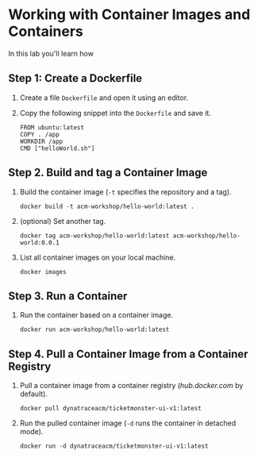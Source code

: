 # Working with Container Images and Containers

In this lab you'll learn how 

## Step 1: Create a Dockerfile

1. Create a file `Dockerfile` and open it using an editor.

1. Copy the following snippet into the `Dockerfile` and save it.
    ```
    FROM ubuntu:latest 
    COPY . /app 
    WORKDIR /app  
    CMD ["helloWorld.sh"]
    ```

## Step 2. Build and tag a Container Image

1. Build the container image (`-t` specifies the repository and a tag).
    ```
    docker build -t acm-workshop/hello-world:latest .
    ```

1. (optional) Set another tag.
    ```
    docker tag acm-workshop/hello-world:latest acm-workshop/hello-world:0.0.1 
    ```

1. List all container images on your local machine.
    ```
    docker images
    ```

## Step 3. Run a Container

1. Run the container based on a container image.
    ```
    docker run acm-workshop/hello-world:latest
    ```

## Step 4. Pull a Container Image from a Container Registry

1. Pull a container image from a container registry (*hub.docker.com* by default).
    ```
    docker pull dynatraceacm/ticketmonster-ui-v1:latest
    ```

1. Run the pulled container image (`-d` runs the container in detached mode).
    ```
    docker run -d dynatraceacm/ticketmonster-ui-v1:latest
    ```